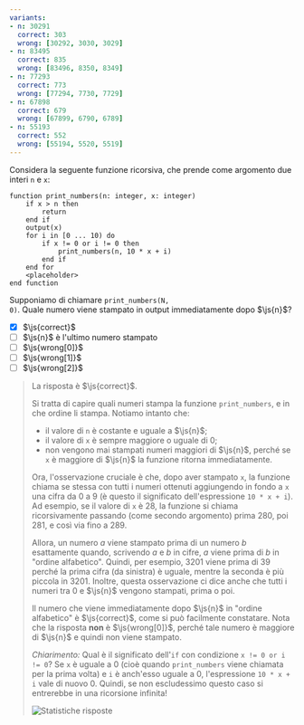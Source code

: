 ```yaml
---
variants:
- n: 30291
  correct: 303
  wrong: [30292, 3030, 3029]
- n: 83495
  correct: 835
  wrong: [83496, 8350, 8349]
- n: 77293
  correct: 773
  wrong: [77294, 7730, 7729]
- n: 67898
  correct: 679
  wrong: [67899, 6790, 6789]
- n: 55193
  correct: 552
  wrong: [55194, 5520, 5519]
---
```


Considera la seguente funzione ricorsiva, che prende come argomento due interi `n` e `x`:

```srs id=main inline-code-context=print_numbers.0
function print_numbers(n: integer, x: integer)
    if x > n then
        return
    end if
    output(x)
    for i in [0 ... 10) do
        if x != 0 or i != 0 then
            print_numbers(n, 10 * x + i)
        end if
    end for
    <placeholder>
end function
```

Supponiamo di chiamare <code className="inline-code">print_numbers(N, 0)</code>. Quale numero viene stampato in output immediatamente dopo $\js{n}$?

- [x] $\js{correct}$
- [ ] $\js{n}$ è l'ultimo numero stampato
- [ ] $\js{wrong[0]}$
- [ ] $\js{wrong[1]}$
- [ ] $\js{wrong[2]}$

> La risposta è $\js{correct}$.
> 
> Si tratta di capire quali numeri stampa la funzione <code className="inline-code">print_numbers</code>, e in che ordine li stampa.
> Notiamo intanto che:
> 
> - il valore di `n` è costante e uguale a $\js{n}$;
> - il valore di `x` è sempre maggiore o uguale di $0$;
> - non vengono mai stampati numeri maggiori di $\js{n}$, perché se `x` è maggiore di $\js{n}$ la funzione ritorna immediatamente.
> 
> Ora, l'osservazione cruciale è che, dopo aver stampato `x`, la funzione chiama se stessa con tutti i numeri ottenuti aggiungendo in fondo a `x` una cifra da $0$ a $9$ (è questo il significato dell'espressione `10 * x + i`).
> Ad esempio, se il valore di `x` è $28$, la funzione si chiama ricorsivamente passando (come secondo argomento) prima $280$, poi $281$, e così via fino a $289$.
> 
> Allora, un numero $a$ viene stampato prima di un numero $b$ esattamente quando, scrivendo $a$ e $b$ in cifre, $a$ viene prima di $b$ in "ordine alfabetico".
> Quindi, per esempio, $3201$ viene prima di $39$ perché la prima cifra (da sinistra) è uguale, mentre la seconda è più piccola in $3201$.
> Inoltre, questa osservazione ci dice anche che tutti i numeri tra $0$ e $\js{n}$ vengono stampati, prima o poi.
> 
> Il numero che viene immediatamente dopo $\js{n}$ in "ordine alfabetico" è $\js{correct}$, come si può facilmente constatare.
> Nota che la risposta **non** è $\js{wrong[0]}$, perché tale numero è maggiore di $\js{n}$ e quindi non viene stampato.
> 
> *Chiarimento:* Qual è il significato dell'<code className="inline-code"><span className="srs-syntax keyword">if</span></code> con condizione `x != 0 or i != 0`?
> Se `x` è uguale a $0$ (cioè quando <code className="inline-code">print_numbers</code> viene chiamata per la prima volta) e `i` è anch'esso uguale a $0$, l'espressione `10 * x + i` vale di nuovo $0$.
> Quindi, se non escludessimo questo caso si entrerebbe in una ricorsione infinita!
> 
> ![Statistiche risposte]({n}.svg)
